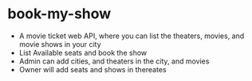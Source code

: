 # book-my-show
- A movie ticket web API, where you can list the theaters, movies, and movie shows in your city
- List Available seats and book the show
- Admin can add cities, and theaters in the city, and movies
- Owner will add seats and shows in thereates
